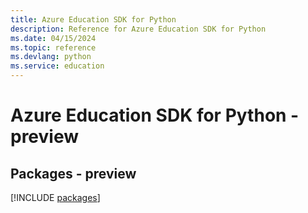 ```yaml
---
title: Azure Education SDK for Python
description: Reference for Azure Education SDK for Python
ms.date: 04/15/2024
ms.topic: reference
ms.devlang: python
ms.service: education
---
```

# Azure Education SDK for Python - preview
## Packages - preview
[!INCLUDE [packages](education-index.md)]